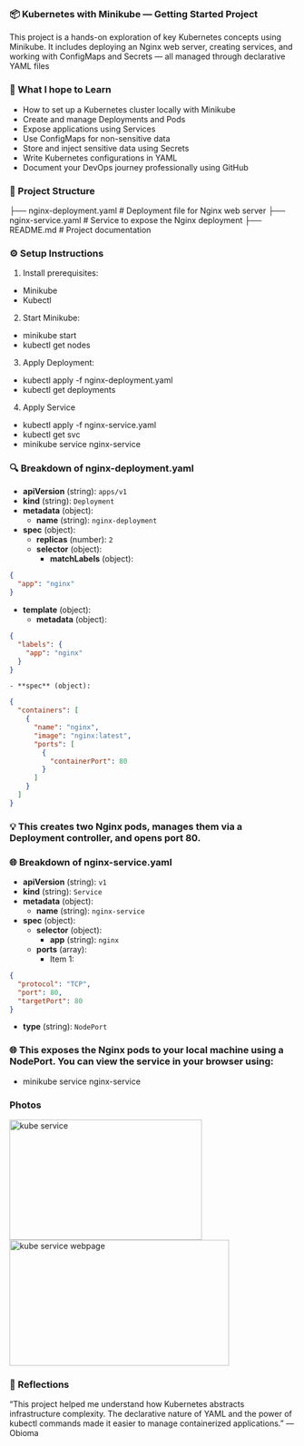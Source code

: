 ### 📦 Kubernetes with Minikube — Getting Started Project
This project is a hands-on exploration of key Kubernetes concepts using Minikube. It includes deploying an Nginx web server, creating services, and working with ConfigMaps and Secrets — all managed through declarative YAML files

### 🚀 What I hope to Learn
- How to set up a Kubernetes cluster locally with Minikube
- Create and manage Deployments and Pods
- Expose applications using Services
- Use ConfigMaps for non-sensitive data
- Store and inject sensitive data using Secrets
- Write Kubernetes configurations in YAML
- Document your DevOps journey professionally using GitHub

### 📁 Project Structure
├── nginx-deployment.yaml     # Deployment file for Nginx web server
├── nginx-service.yaml        # Service to expose the Nginx deployment
├── README.md                 # Project documentation

### ⚙️ Setup Instructions
1. Install prerequisites:
- Minikube
- Kubectl
2.  Start Minikube:
- minikube start
- kubectl get nodes
3. Apply Deployment:
- kubectl apply -f nginx-deployment.yaml
- kubectl get deployments
4. Apply Service
- kubectl apply -f nginx-service.yaml
- kubectl get svc
- minikube service nginx-service

### 🔍 Breakdown of nginx-deployment.yaml
- **apiVersion** (string): `apps/v1`
- **kind** (string): `Deployment`
- **metadata** (object):
  - **name** (string): `nginx-deployment`
- **spec** (object):
  - **replicas** (number): `2`
  - **selector** (object):
    - **matchLabels** (object):
```json
{
  "app": "nginx"
}
```

  - **template** (object):
    - **metadata** (object):
```json
{
  "labels": {
    "app": "nginx"
  }
}
```

    - **spec** (object):
```json
{
  "containers": [
    {
      "name": "nginx",
      "image": "nginx:latest",
      "ports": [
        {
          "containerPort": 80
        }
      ]
    }
  ]
}
```
### 💡 This creates two Nginx pods, manages them via a Deployment controller, and opens port 80.

### 🌐 Breakdown of nginx-service.yaml
- **apiVersion** (string): `v1`
- **kind** (string): `Service`
- **metadata** (object):
  - **name** (string): `nginx-service`
- **spec** (object):
  - **selector** (object):
    - **app** (string): `nginx`
  - **ports** (array):
    - Item 1:
```json
{
  "protocol": "TCP",
  "port": 80,
  "targetPort": 80
}
```

  - **type** (string): `NodePort`

### 🌐 This exposes the Nginx pods to your local machine using a NodePort. You can view the service in your browser using:
- minikube service nginx-service
  
### Photos

<img width="339" height="212" alt="kube service" src="https://github.com/user-attachments/assets/883b98b2-f8de-448a-90a4-113bae7e87eb" />
<img width="387" height="222" alt="kube service webpage" src="https://github.com/user-attachments/assets/51f82ff3-ac41-41e0-ad17-21957447d709" />

### 💬 Reflections

“This project helped me understand how Kubernetes abstracts infrastructure complexity. The declarative nature of YAML and the power of kubectl commands made it easier to manage containerized applications.” — Obioma
